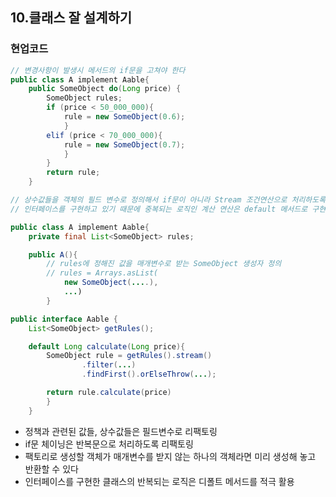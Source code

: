 ## 10.클래스 잘 설계하기
### 현업코드
```java
// 변경사항이 발생시 메서드의 if문을 고쳐야 한다
public class A implement Aable{
    public SomeObject do(Long price) {
        SomeObject rules;
        if (price < 50_000_000){ 
            rule = new SomeObject(0.6);
            }
        elif (price < 70_000_000){ 
            rule = new SomeObject(0.7);
            }
        }
        return rule;
    }

// 상수값들을 객체의 필드 변수로 정의해서 if문이 아니라 Stream 조건연산으로 처리하도록 리팩터링
// 인터페이스를 구현하고 있기 때문에 중복되는 로직인 계산 연산은 default 메서드로 구현

public class A implement Aable{
    private final List<SomeObject> rules;

    public A(){
        // rules에 정해진 값을 매개변수로 받는 SomeObject 생성자 정의
        // rules = Arrays.asList(
            new SomeObject(....),
            ...)
        }

public interface Aable {
    List<SomeObject> getRules();

    default Long calculate(Long price){
        SomeObject rule = getRules().stream()
                .filter(...)
                .findFirst().orElseThrow(...);

        return rule.calculate(price)
        }
    }
```
- 정책과 관련된 값들, 상수값들은 필드변수로 리팩토링
- if문 체이닝은 반복문으로 처리하도록 리팩토링
- 팩토리로 생성할 객체가 매개변수를 받지 않는 하나의 객체라면 미리 생성해 놓고 반환할 수 있다
- 인터페이스를 구현한 클래스의 반복되는 로직은 디폴트 메서드를 적극 활용
